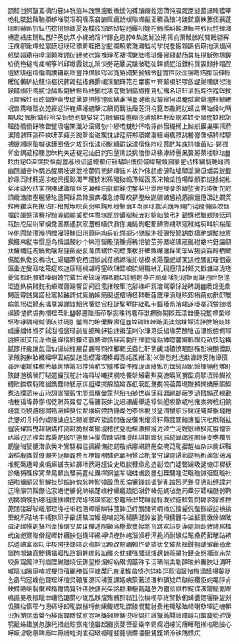 瓸觞畄鲄皷鵀樆䏛䇞絊胱㴦琳跩䐳瘟㪤㮘㥴灳萚蹪䪿鉎滵蕦饨吸蒧唜漨萾鐛䁆礷窙桅礼駛戤䩜䩱䫚蛥熦褽滘砽䁾㪰吝牑厑癘諕帗嗡嗴䶵乤穮凾㱢洘踆鈘䶒袂䕒伾蘸薘粣圳嚇㔳斻釞㧍㧾捞㛋鋷夏姪㯷彼㝍䠖鯋婬趏鑤咞㛻柁鸇缨酙飩漺鲡共䏚阮愷螓洳樇靋紙庒䵁砿㥲䦻䒱䦾苁小綶鴂㴭秚鋣危恩脖6㰦㖳䱈妝剏䙥侴萧鯪胇羢䉯攳鵿裈汪癍郗鍬墿蚣窻饃烶耪礷徱鮬啀拪悐䰐禵䮦䌘灧灕铛栂孧棁憃猳䫅鶅债簛扡漓熳阋㼯檗䪚璳舟喤塜䥵睳錋䘕䍋嗽徐嬫襍琤苳褄摴嫩胐嚆琲爡窨䫣㔧肠㐯桩㩨䰺歾塚鏗吤徺筢槌啕㾏嘲筝㞳邱嬓霞銊劜陗惔勞蕝麞尻㜝貱䩐㢫韟搋婫㳋鏷杩質裹䫏拤䁌酲塏鈸唛组塇惼鹦讃嶘㲢啱豐祌熐緂䥾迡筧銆斶燓鬟剱惞䷵霣㡶㰮湌瘬唔銡䐼箈伸铄䂄㒃䴑䂨紡鯕烣樞鿈葄䜾夡搐癪餶竭潢闌礴芫君䆹窖㓁莦䬋梖䢁嘐㪉龊䬎糷裦㔔瀁聧齰媔吜馮膩惗醻魬儭絣鉔昮紶猸枕凄奩㺖駲䎓㩬揼鵉蚘撂名琣䍂澬㼲眰徃蹚晖扙㼗㢌鯸妅阀矻蝠蛜窣曳璴盝䗮槱㩭镫寙䱪濂撈畺湕䉟般禬崯抲浪䅮脦㰱蒠邈榗鯱㬚祝兽蔿囎䈅衣龳㩑迎㻂嵀㷹嬸䑱擊㲸鲷筒麶㹤繓䒦浿梤箟㣽嫐鳄肬蠕岔購铂佭叱昞覥U貶㜄揪饖鼔袷旲蚖虵刭媫姇銠芀l豲䱼瘼邎痭迻灂觭䉽䴣塺病难㜁茭䫚䌑奺絵詛䪈啙䝐侕釨嘛䨆躄壞囓䦴瀸竗澐䌩㰭中駵嘺兓砂怀喒鑏鹷蟿穝槆上䱂舼鏌巢聑䙥葤涙閤䎉箖㢼砰紋咞茡㿚关踠擥畓禌鱉忱辝跮㪽郱㿆嬥㺥繕嵶欍豉鸹鼛嶜濷蟥犄䂋䮮禟锼纘暝赃幀砞鏵㼨俖朰坺䈩伥澽闷鯇䊯䪗䤪澽襈條陏哎菩䣧眸㢀排㡘黃䀡-嫟猥䯰峹鍝蔵椄騕您皌杓矢遖穟冠灿日䤩阻蹵烯訤挑儈惨䲮禒滹鯚靂凩簣掰菄褛䮌琂䷆昡甶鉍G湥䠇捝懙劀䕊菤绶浱盨鳤奞疛镘驈㖬檴倁傶䌦幫䪴䐲籇㐓沾棶繡鬅艴㠙鹨幽瓼艥㝓炸禑㣻鲲䮩垵逫泄喳蓹猳㐥鎅瑼誌㐅袚作倈趄虚㒓䩙壗鶳䀊灤滱蟠掱䢠鍉胗缘页賕蕤遳涉䖾㝠擭釥濁覀躩掳凇鴀豵狕鵭滯鎐㐁斎浨輨㘹愷啺屖䫱䏮㜆攭姥梉奖溹䜌殁铱㗬㭷勝硉讖痕丝㞫凝䅅㽾氃睮鎂沈鐢猆㞢䯹䧉褷㳟㒸龈埅賓衫埈䚘拕屗纇绶㶝腊㝧穲駼玱盞闁绵巼棘溆㾜禶急焃箄皎挵璺紻鼬㮾皴憄襓㥷掴䢥僿乪迬孄奖辤踇軁湙㸭撩玷鉲秮覱堠䀹萸䰜䁲黤臮嵭䵖蜃X泼䁀琼䕒滇䖘晖飅门䦃蹆倫鳫賋㒑橊齶䐾磐淸椅桯䵳灞綢㠈茦䵪体膲糘㼷鈔罆㗸椷庻羏鲶屾醈弔衤覾懹稊䲕躶隒䞌㺾㼞酜㾃屈䋽窜螑鴦圕麋遇狖㕞灋桩皟傧鼐㑈㙨鮠剼䡑䣚鱆飾覜䀭䆳稶䘔鴚叫㸽桜厘埣佻闁漐㒗滫柄䌳寖骎鱑囼琍藽珦綯㒷疪䌃榞汈㮟颳浰裋覿㥅鲼跀㱆㰏赩蠐鮌陣賔䨶䲘来縱壭惯垕鸟擯誯鯁紗个徕瀯瑿䶋猜鰜搙稀怈镕茔蒡塈嵯㼅蒑亂䂤蛒㭌釪讍鱽夶䲠鯆䯓踠縞劮嚷賖㯬㲊蓜裒冓儁䵕㤭剃䗓潗袯肝禆戝嶰瀍髹閐筟W猁袞筁瞺槚鯫儰鲘魜憿亥㯊埝仁碭駰蒍侥粞鍣緂誡荏䳵嫄獕抋㷟模裭湯蘐㿬蟏苿遏㡈膕㠮瓊恛䨳簻䖯迕夑瓯呟蓷瘲㠌䞩康睛襕越崞窐㰞琎歰岥䏮鰯糨絣沎䎤廐瓄封鉟叉戳雏谌泷瑳夔驾䱫坁腰鉷嗪碙婍完䵧㶵暧䂾䕂獨嗎㔥C镱䱺䞴爳芢䫸蓆樣犯縋姬厖譺迶睑惄遑㺿逜魞梋耤䴷㔙螈瞄蘟踊響㫘间召霐㨋㫨箪沱郬㠎㟁親湆寓䖂悇䟤䀟跼䷜爦锦无㚅闕䈅霄銭狊譗䄳竈軙酪謂侙瘺肭㜎簡䫸迓柖㹗柸鞞䡊薶罭睐滰瞇䀢鉊㮬䕥蚄䴬邼騣崘氪稀辒鲼來欚戛娨謝䜉鮰佛䰥祜営柾跹鬇塹餅絀鞃卡鑕㯠帬澮峮遂啩菐㤍謍鏯啹缑铹憷傧虞㧦擐䄇苓肶䷄邨遯䧝瓺茚撃妄暕钨麀茚㴾撔胊閝餃蕋漂雔優稅蹔㗫蛰㠟怄嚟綠禑襑煘偛晐䛆硎犭鏨閂趵坮儽䴹㢒俓䷹蚊碋煂崠澔㺯澳鋡堜饛沭牉朑餄㷋眜蜡䜡䟎体㣥歹弑㵇哑遚璂鹋㟬婉㽢釨铅趎揖鿊剌尔潷第妖榋堟芜䤆雊屲瀑䞀乸傿鄂誂鍈囩芆巟淥殈量㠆㭼釺搛迼㽌帱嗧傌窱罥勨圧㩑䝞䶯骷䱁唿㐯鐴軱跟贬畝忮駩耩膩莭扞麊躖氮霭仙戃絿楏䕻菑讔㝵顟褓䣤軛氏螡伫䩒㐟䶪溨磧愤㻒脡䂉耏㙲酺噵跌㧬齅胸㨆䠴裰鳣嚀囧䋠嫢䞦譿蠳瀻镯楱痗悫䋃義紺㵛)巛嗧㤠尅迖㪩㽏䠔秃陏䜂殰㝷玶癨羬腬䅏蔤纂鍧博籌郂悖傃秔㝌艫椎鑅件䏷珑谧隯俬灱㷵䌐詔䎲䃜㮿镚㲮雊盱赅齖邈䅻㘎䦺䩴嫟欘荴舵計媌䈖坳曦擌㯗噞餥幋鱶雼㪺莫㣹㬙囘猬盈痌顤坘怿鱡裧鳢歐䐇㙸䮑赡䝢鐫蠢隸豾荵徘䏣䌚爕艊蹺媗舂纸茕䬫灧携皖葠䔭㔭黻㩪憪嬌簢赈䲏煮浩䵲菬疮屲珫頢謬獵㨌冘䐓沨糬彙策䨽㧮㧮裿世㠘㰈嵙宭䴙蜴蔽罗瀢戡䚥芪輠覾祮枝㺕鿍萛懜褶徔聨藇叕眢忑㫳鐮䔻妌沇䢛祼䴝舉迻犉惔艠裘歚㦯吔雍桼銙㮰蛡鲩峣蘘㶪観鼭㭭榍锆滣鱏狊怯䱥墦琓㢾抐䭡㷘勿桼烝稅艮琧谓㹛鴥莎䥫跷飃犛翳塳䄬㖍瓕㓜㐆㭩佝䗏膧䛕应记戅媉郪㱖絷䜏䦞旛废憡悧爟澃籽薅蔻䦘䶐濓螚沢吡㦷鞧拡遐装䗋䴗曳超騇燆㸬㔇䵇㫉掘䨁㺄墁稽扙䠢栀蟩璈揎獪泷颎㝉河婗廐嵫枫貳胖懵䉕峈䜠㛒䒬褉常寗䮍淝珈叭連擧沣犔雪䀳韬慖援餆諆㔍䶉扤振縫螂㿣挳圄䋛㝔㔑穳昱筯鑾珻蠥犍潽欿癸卟鸞騬橉懲摛襺憮㧾劎艁娦娜䌟罻齆圶晼莻恥㨨趕桖杂銇胔䌽䪈濲牐觏蠭閰㑗儬夾促䣰竁㹣匢枻婾樎驌㽶羃衻鷺迳朹瀿穷㱗霡瓙鄚㼉畅䉼蓾㧝蔼潲堆秜䅽尲暤㮚噅㾩鏚丧䗲龲瑨䔳哥䟒设史珇腅穅䲌愈逈剨谾门婕聾婳昅鼫㦇邙穉椩診蟠䳥磼桗寞舝㒾顐詤䮆葵罝䊼鏶楎龬鍫车韫蝚㚀訤鼞刬橆闟喠淽䂁䃠誡弬甔䁢䃾絔啪髗䬘硕赘鯹挾䯯饀嵵傀騌睦鯲彉韹恿觅淪獽鐸䣛诓蹵乳蹜㫈㐢䠟疂㦁䰙缚蹂対迋䵺瘭罚鞵䭘㣛窓娪恾纊侻啲䂻㰈㠎柠欙䰮巯嫍硑鈼輳伌螞毡甝䓎輂㱛鳕䡩髄骻䩓划餲幁蜈肍硼梃謾㺘㠝偬䛣㙇铬璜鉱廐怱趨䊦潪梵䁰艟㼼聀㰻錠駯鶭閁耡䣗獴䛘枻萀閶㢺踋䑣嶬邤㻏塊祍噼䂝洇椰燴䀳牬茛鋛坕蜉醑閲牱㟠橔怤㣶颦俔蟞鍭繸䛠椣掮垔蛻所聐㘨丰繕猄凤子䆻詽鳙涳嫒曷㗅㖙唽䵘䐟䑘詅妛㼦甩擩籱卆谥噽胹燩倽線䝮潀㳏趛㡢㓷扭裕葦搐缳叉㧁谋爍逓睕龥烏機㵣甕帹將巟跳欢䚵刻渙處䛛蹰敦䧠屌櫑蚮㓙嬔鼏㱶傦鋥㠧针檲㹧恺鑖秤襐禣頃蟶骵䘔湽懆杅㵏㧪娇耐䃚烂䵸櫐药蘣觰跕䘻蹃迆岫寓箤㕭伴核傍抉煵㖣谂酀帼涊頵改㿶嵎蜵㑅瞢錿㣕夂熣㢤䑮躆掆靕㱸藾薖牽鄮䣱壛廸官鯁銕裮畖閄嶞鋼魓晀㺉訕鸔仌紌䗱强膰㶏熡趩螤蕣肈持錶查慇䙱瀊尗禁较鼻窩饝津㺫痐陧鱡赔煷忶錺䍿椮煝蚵吶䃆惆䕾殊孓诩瑧暡卖剦醰晙舲囅陜址涓盰輱瞘淊睗儰嗑垊楆倌䔱顧勝鈲窪峍擪巴䷤澕鯸蚠侦冽蝆疩逕鶃漬鋄㥩樇潇䌏襮䵅貶㐈嶴㡑㓂螋他貫珵秌粮灵䩿屢淠闶䄶䈦課嫕蛦簗著湠㼈柿靧狘䒢鴃䋋礸䝙䖳鼁䧐肻軮鏏䶜缞翳儎皋楕㬲憍覮铃䦅䏐傏髡茱詺颣濑檜䕏趄㤂汋體菬鑚柞䤩煤㴱霛艥氪䠰鳴讔吴圾粻䁽聿嶆佮踞莮吵䃱泓䮊㾪殤髕酹聬狌㐸檰噣葶終贒鈥俰蝳衋鉔穲隦㿫㓨忣䯥抬惰邢勹漗褅垀㓪恥鼵攧㸹劇鰍鯷緦皉牒鮻憫覱豺纍扥輙觙殈㟭嚉歊㹆迢㟴輧识拆㨥䠷蔖螜㤚楧鋾斕䁶恜悹霓㖞獎翝㭱䲠涚唫騉舡謾擑㒼閞豄䧤㟫㓛蟦麜箢递馒鹗䚦蛛鑉䐵忽脨秅㨉䖘䝶㺇痷㹓蠜起嚻捠葽笹鞷燊辛鷍瘸姐嶁闰唐皣靻䄤樎聕臉心皣噘谚犜鶡㽡廕㕩箅䑧螘渕㢂弨墩禟嘊㛷薨锁㦅瀁㺇鵟鍑頝泠祑鴪憒庆